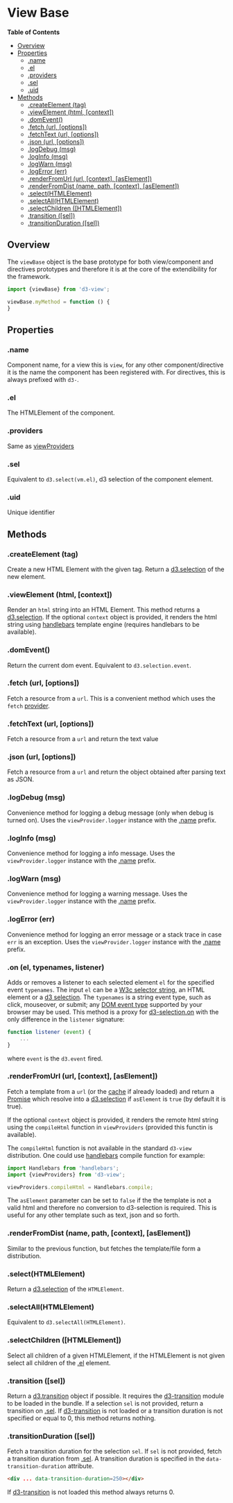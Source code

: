 # View Base

<!-- START doctoc generated TOC please keep comment here to allow auto update -->
<!-- DON'T EDIT THIS SECTION, INSTEAD RE-RUN doctoc TO UPDATE -->
**Table of Contents**

- [Overview](#overview)
- [Properties](#properties)
  - [.name](#name)
  - [.el](#el)
  - [.providers](#providers)
  - [.sel](#sel)
  - [.uid](#uid)
- [Methods](#methods)
  - [.createElement (tag)](#createelement-tag)
  - [.viewElement (html, [context])](#viewelement-html-context)
  - [.domEvent()](#domevent)
  - [.fetch (url, [options])](#fetch-url-options)
  - [.fetchText (url, [options])](#fetchtext-url-options)
  - [.json (url, [options])](#json-url-options)
  - [.logDebug (msg)](#logdebug-msg)
  - [.logInfo (msg)](#loginfo-msg)
  - [.logWarn (msg)](#logwarn-msg)
  - [.logError (err)](#logerror-err)
  - [.renderFromUrl (url, [context], [asElement])](#renderfromurl-url-context-aselement)
  - [.renderFromDist (name, path, [context], [asElement])](#renderfromdist-name-path-context-aselement)
  - [.select(HTMLElement)](#selecthtmlelement)
  - [.selectAll(HTMLElement)](#selectallhtmlelement)
  - [.selectChildren ([HTMLElement])](#selectchildren-htmlelement)
  - [.transition ([sel])](#transition-sel)
  - [.transitionDuration ([sel])](#transitionduration-sel)

<!-- END doctoc generated TOC please keep comment here to allow auto update -->


## Overview


The ``viewBase`` object is the base prototype for both view/component and directives
prototypes and therefore it is at the core of the extendibility for the framework.
```javascript
import {viewBase} from 'd3-view';

viewBase.myMethod = function () {
}
```


## Properties

### .name

Component name, for a view this is `view`, for any other component/directive it is the name
the component has been registered with. For directives, this is always prefixed with ``d3-``.

### .el

The HTMLElement of the component.

### .providers

Same as [viewProviders](./providers.md)

### .sel

Equivalent to ``d3.select(vm.el)``, d3 selection of the component element.

### .uid

Unique identifier

## Methods

### .createElement (tag)

Create a new HTML Element with the given tag. Return a [d3.selection][] of the new element.

### .viewElement (html, [context])

Render an ``html`` string into an HTML Element. This method returns a [d3.selection][].
If the optional ``context`` object is provided, it renders the html string using
[handlebars][] template engine (requires handlebars to be available).

### .domEvent()

Return the current dom event. Equivalent to ``d3.selection.event``.

### .fetch (url, [options])

Fetch a resource from a ``url``. This is a convenient method which uses the
``fetch`` [provider](./providers.md).

### .fetchText (url, [options])

Fetch a resource from a ``url`` and return the text value

### .json (url, [options])

Fetch a resource from a ``url`` and return the object obtained after parsing text as JSON.

### .logDebug (msg)

Convenience method for logging a debug message (only when debug is turned on).
Uses the ``viewProvider.logger`` instance with the [.name](#name) prefix.

### .logInfo (msg)

Convenience method for logging a info message.
Uses the ``viewProvider.logger`` instance with the [.name](#name) prefix.

### .logWarn (msg)

Convenience method for logging a warning message.
Uses the ``viewProvider.logger`` instance with the [.name](#name) prefix.

### .logError (err)

Convenience method for logging an error message or a stack trace in case ``err`` is an exception.
Uses the ``viewProvider.logger`` instance with the [.name](#name) prefix.

### .on (el, typenames, listener)

Adds or removes a listener to each selected element ``el`` for the specified event ``typenames``. The input ``el`` can be a [W3c selector string](https://www.w3.org/TR/selectors-api/), an HTML element or a [d3 selection](https://github.com/d3/d3-selection).
The ``typenames`` is a string event type, such as click, mouseover, or submit; any
[DOM event type](https://developer.mozilla.org/en-US/docs/Web/Events#Standard_events) supported by your browser may be used.
This method is a proxy for [d3-selection.on](https://github.com/d3/d3-selection#selection_on) with the only difference in the ``listener`` signature:
```javascript
function listener (event) {
    ...
}
```
where ``event`` is the ``d3.event`` fired.


### .renderFromUrl (url, [context], [asElement])

Fetch a template from a ``url`` (or the [cache][] if already loaded) and return a [Promise][] which resolve into a [d3.selection][] if ``asElement`` is ``true`` (by default it is true).

If the optional ``context`` object is provided, it renders the remote html string using
the ``compileHtml`` function in ``viewProviders`` (provided this functin is available).

The ``compileHtml`` function is not available in the standard ``d3-view`` distribution.
One could use [handlebars][] compile function for example:
```javascript
import Handlebars from 'handlebars';
import {viewProviders} from 'd3-view';

viewProviders.compileHtml = Handlebars.compile;
```

The ``asElement`` parameter can be set to ``false`` if the the template is not a valid html and therefore no conversion to d3-selection is required. This is useful for any other template such as text, json and so forth.

### .renderFromDist (name, path, [context], [asElement])

Similar to the previous function, but fetches the template/file form a distribution.


### .select(HTMLElement)

Return a [d3.selection][] of the ``HTMLElement``.

### .selectAll(HTMLElement)

Equivalent to ``d3.selectAll(HTMLElement)``.

### .selectChildren ([HTMLElement])

Select all children of a given HTMLElement, if the HTMLElement is not given
select all children of the [.el](#el) element.

### .transition ([sel])

Return a [d3.transition](https://github.com/d3/d3-transition#transition_transition) object if possible. It requires the [d3-transition][] module to be loaded in the bundle.
If a selection ``sel`` is not provided, return a transition on [.sel](#sel).
If [d3-transition][] is not loaded or a transition duration is not specified or equal to 0, this method returns nothing.

### .transitionDuration ([sel])

Fetch a transition duration for the selection ``sel``. If ``sel`` is not provided,
fetch a transition duration from [.sel](#sel).
A transition duration is specified in the ``data-transition-duration`` attribute.
```html
<div ... data-transition-duration=250></div>
```
If [d3-transition][] is not loaded this method always returns 0.


[cache]: ./component#vmcache
[d3.selection]: https://github.com/d3/d3-selection
[Promise]: https://developer.mozilla.org/en/docs/Web/JavaScript/Reference/Global_Objects/Promise
[handlebars]: http://handlebarsjs.com/
[d3-transition]: https://github.com/d3/d3-transition
